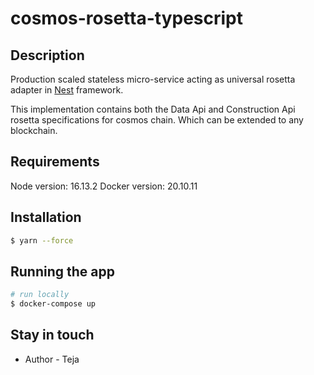 # cosmos-rosetta-typescript

## Description

Production scaled stateless micro-service acting as universal rosetta adapter in [Nest](https://github.com/nestjs/nest) framework. 

This implementation contains both the Data Api and Construction Api rosetta specifications for cosmos chain. Which can be extended to any blockchain.

## Requirements

Node version: 16.13.2
Docker version: 20.10.11

## Installation

```bash
$ yarn --force
```

## Running the app

```bash
# run locally
$ docker-compose up 
```

## Stay in touch

- Author - Teja


